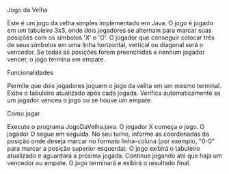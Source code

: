 Jogo da Velha

Este é um jogo da velha simples implementado em Java. O jogo é jogado em um tabuleiro 3x3, onde dois jogadores se alternam para marcar suas posições com os símbolos 'X' e 'O'. O jogador que conseguir colocar três de seus símbolos em uma linha horizontal, vertical ou diagonal será o vencedor. Se todas as posições forem preenchidas e nenhum jogador vencer, o jogo termina em empate.

Funcionalidades

Permite que dois jogadores joguem o jogo da velha em um mesmo terminal.
Exibe o tabuleiro atualizado após cada jogada.
Verifica automaticamente se um jogador venceu o jogo ou se houve um empate.

Como jogar

Execute o programa JogoDaVelha.java.
O jogador X começa o jogo. O jogador O segue em seguida.
No seu turno, informe as coordenadas da posição onde deseja marcar no formato linha-coluna (por exemplo, "0-0" para marcar a posição superior esquerda).
O jogo exibirá o tabuleiro atualizado e aguardará a próxima jogada.
Continue jogando até que haja um vencedor ou empate.
O jogo terminará e exibirá o resultado final.

